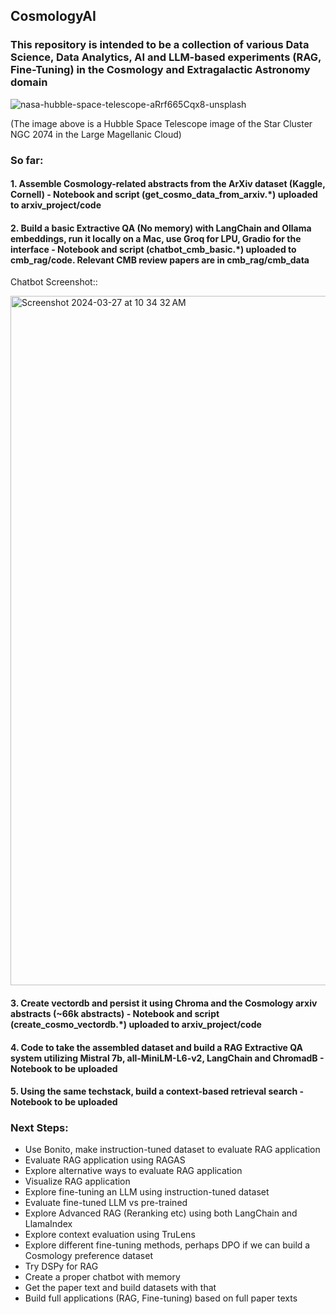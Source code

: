 ## CosmologyAI

### This repository is intended to be a collection of various Data Science, Data Analytics, AI and LLM-based experiments (RAG, Fine-Tuning) in the Cosmology and Extragalactic Astronomy domain

![nasa-hubble-space-telescope-aRrf665Cqx8-unsplash](https://github.com/panchambanerjee/CosmologyAI/assets/17071658/869ecbc1-74c4-4af2-ad28-9e066b2d1136)

(The image above is a Hubble Space Telescope image of the Star Cluster NGC 2074 in the Large Magellanic Cloud)

### So far:
#### 1. Assemble Cosmology-related abstracts from the ArXiv dataset (Kaggle, Cornell) - Notebook and script (get_cosmo_data_from_arxiv.*) uploaded to **arxiv_project/code**
  
#### 2. Build a basic Extractive QA (No memory) with LangChain and Ollama embeddings, run it locally on a Mac, use Groq for LPU, Gradio for the interface - Notebook and script (chatbot_cmb_basic.*) uploaded to **cmb_rag/code**. Relevant CMB review papers are in **cmb_rag/cmb_data**

Chatbot Screenshot::

<img width="1103" alt="Screenshot 2024-03-27 at 10 34 32 AM" src="https://github.com/panchambanerjee/CosmologyAI/assets/17071658/1af04401-2d21-4cc4-a279-78e00c11566e">

#### 3. Create vectordb and persist it using Chroma and the Cosmology arxiv abstracts (~66k abstracts) - Notebook and script (create_cosmo_vectordb.*) uploaded to  **arxiv_project/code**

#### 4. Code to take the assembled dataset and build a RAG Extractive QA system utilizing Mistral 7b, all-MiniLM-L6-v2, LangChain and ChromadB - Notebook to be uploaded
  
#### 5. Using the same techstack, build a context-based retrieval search - Notebook to be uploaded

### Next Steps:
* Use Bonito, make instruction-tuned dataset to evaluate RAG application
* Evaluate RAG application using RAGAS
* Explore alternative ways to evaluate RAG application
* Visualize RAG application
* Explore fine-tuning an LLM using instruction-tuned dataset
* Evaluate fine-tuned LLM vs pre-trained
* Explore Advanced RAG (Reranking etc) using both LangChain and LlamaIndex
* Explore context evaluation using TruLens
* Explore different fine-tuning methods, perhaps DPO if we can build a Cosmology preference dataset
* Try DSPy for RAG
* Create a proper chatbot with memory
* Get the paper text and build datasets with that
* Build full applications (RAG, Fine-tuning) based on full paper texts


  
